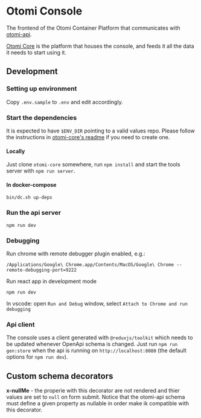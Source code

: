 # Otomi Console

The frontend of the Otomi Container Platform that communicates with [otomi-api](https://github.com/redkubes/otomi-api).

[Otomi Core](https://github.com/redkubes/otomi-core) is the platform that houses the console, and feeds it all the data it needs to start using it.

## Development

### Setting up environment

Copy `.env.sample` to `.env` and edit accordingly.

### Start the dependencies

It is expected to have `$ENV_DIR` pointing to a valid values repo. Please follow the instructions in [otomi-core's readme]() if you need to create one.

#### Locally

Just clone `otomi-core` somewhere, run `npm install` and start the tools server with `npm run server`.

#### In docker-compose

```
bin/dc.sh up-deps
```

### Run the api server

```
npm run dev
```

### Debugging

Run chrome with remote debugger plugin enabled, e.g.:

```
/Applications/Google\ Chrome.app/Contents/MacOS/Google\ Chrome --remote-debugging-port=9222
```

Run react app in development mode

```
npm run dev
```

In vscode: open `Run and Debug` window, select `Attach to Chrome and run debugging`

### Api client

The console uses a client generated with `@reduxjs/toolkit` which needs to be updated whenever OpenApi schema is changed. Just run `npm run gen:store` when the api is running on `http://localhost:8080` (the default options for `npm run dev`).

## Custom schema decorators

**x-nullMe** - the properie with this decorator are not rendered and thier values are set to `null` on form submit.
Notice that the otomi-api schema must define a given property as nullable in order make ik compatible with this decorator.
